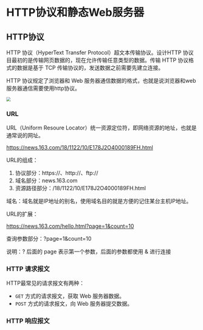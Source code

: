 # HTTP协议和静态Web服务器

## HTTP协议

HTTP 协议（HyperText Transfer Protocol）超文本传输协议。设计HTTP 协议目最初的是传输网页数据的，现在允许传输任意类型的数据。传输 HTTP 协议格式的数据是基于 TCP 传输协议的，发送数据之前需要先建立连接。

HTTP 协议规定了浏览器和 Web 服务器通信数据的格式，也就是说浏览器和web服务器通信需要使用http协议。

<img src="https://s2.51cto.com/images/blog/202108/08/34f4b49b82ef45932304e56fb5e283f2.png?x-oss-process=image/watermark,size_16,text_QDUxQ1RP5Y2a5a6i,color_FFFFFF,t_30,g_se,x_10,y_10,shadow_20,type_ZmFuZ3poZW5naGVpdGk=/format,webp/resize,m_fixed,w_1184" style="zoom:67%;" />

### URL

URL（Uniform Resoure Locator）统一资源定位符，即网络资源的地址，也就是通常说的网址。

https://news.163.com/18/1122/10/E178J2O4000189FH.html

URL的组成：

1. 协议部分：https://、http://、ftp://
2. 域名部分：news.163.com
3. 资源路径部分：/18/1122/10/E178J2O4000189FH.html

域名：域名就是IP地址的别名，使用域名目的就是方便的记住某台主机IP地址。

URL的扩展：

https://news.163.com/hello.html?page=1&count=10

查询参数部分：?page=1&count=10

说明：? 后面的 page 表示第一个参数，后面的参数都使用 & 进行连接

### HTTP 请求报文

HTTP最常见的请求报文有两种：

* `GET` 方式的请求报文，获取 Web 服务器数据。
* `POST` 方式的请求报文，向 Web 服务器提交数据。

### HTTP 响应报文